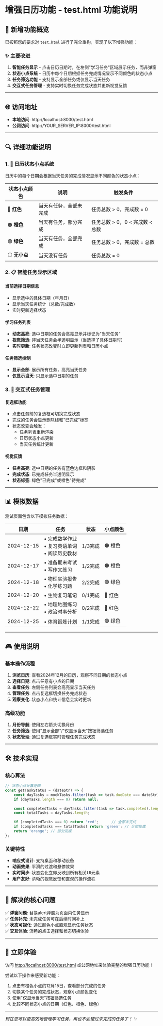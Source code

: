 # 增强日历功能 - test.html 功能说明

## 🎯 新增功能概览

已按照您的要求对 `test.html` 进行了完全重构，实现了以下增强功能：

### ✨ 主要改进

1. **智能任务显示** - 点击日历日期时，在左侧"学习任务"区域展示任务，而非弹窗
2. **状态小点系统** - 日历中每个日期根据任务完成情况显示不同颜色的状态小点
3. **任务筛选功能** - 支持显示全部任务或仅显示当天任务
4. **交互式任务管理** - 支持实时切换任务完成状态并更新视觉反馈

---

## 🌐 访问地址

- **本地访问**: http://localhost:8000/test.html
- **公网访问**: http://YOUR_SERVER_IP:8000/test.html

---

## 🔍 详细功能说明

### 1. 📅 日历状态小点系统

日历中的每个日期会根据当天任务的完成情况显示不同颜色的状态小点：

| 状态小点颜色 | 说明 | 触发条件 |
|-------------|------|----------|
| 🔴 **红色** | 当天有任务，全部未完成 | 任务总数 > 0，完成数 = 0 |
| 🟠 **橙色** | 当天有任务，部分完成 | 任务总数 > 0，0 < 完成数 < 总数 |
| 🟢 **绿色** | 当天有任务，全部完成 | 任务总数 > 0，完成数 = 总数 |
| ⚪ **无小点** | 当天没有任务 | 任务总数 = 0 |

### 2. 📋 智能任务显示区域

#### 当前选择日期信息
- 显示选中的具体日期（年月日）
- 显示当天任务统计（总数/完成数）
- 实时更新选择状态

#### 学习任务列表
- **动态高亮**: 选中日期的任务会高亮显示并标记为"当天任务"
- **视觉筛选**: 非当天任务会半透明显示（当选择了具体日期时）
- **实时更新**: 任务状态改变时立即更新列表和日历小点

#### 任务筛选控制
- **显示全部**: 展示所有任务，高亮当天任务
- **仅显示当天**: 只显示选中日期的任务

### 3. 🔄 交互式任务管理

#### 复选框功能
- 点击任务前的复选框可切换完成状态
- 完成的任务会显示删除线和"已完成"标签
- 状态改变会触发：
  - 任务列表重新渲染
  - 日历状态小点更新
  - 当天任务统计更新

#### 视觉反馈
- **任务高亮**: 选中日期的任务有蓝色边框和阴影
- **完成状态**: 已完成任务半透明显示
- **状态标签**: 绿色"已完成"或橙色"待完成"

---

## 📊 模拟数据

测试页面包含以下模拟任务数据：

| 日期 | 任务 | 状态 | 小点颜色 |
|------|------|------|----------|
| 2024-12-15 | • 完成数学作业<br>• 复习英语单词<br>• 阅读历史教材 | 1/3完成 | 🟠 橙色 |
| 2024-12-17 | • 准备期末考试<br>• 写作文练习 | 1/2完成 | 🟠 橙色 |
| 2024-12-18 | • 物理实验报告<br>• 化学练习题 | 2/2完成 | 🟢 绿色 |
| 2024-12-20 | • 生物复习笔记 | 0/1完成 | 🔴 红色 |
| 2024-12-22 | • 地理地图练习<br>• 政治时事分析 | 0/2完成 | 🔴 红色 |
| 2024-12-25 | • 体育锻炼计划 | 1/1完成 | 🟢 绿色 |

---

## 🎮 使用说明

### 基本操作流程

1. **浏览日历**: 查看2024年12月的日历，观察不同日期的状态小点
2. **选择日期**: 点击任意有小点的日期
3. **查看任务**: 左侧任务列表会高亮显示当天任务
4. **管理任务**: 点击复选框切换任务完成状态
5. **观察变化**: 状态小点和统计信息会实时更新

### 高级功能

1. **月份导航**: 使用左右箭头切换月份
2. **任务筛选**: 使用"显示全部"/"仅显示当天"按钮筛选任务
3. **状态管理**: 通过复选框实时管理任务完成状态

---

## 🛠️ 技术实现

### 核心算法

```javascript
// 状态小点计算逻辑
const getTaskStatus = (dateStr) => {
    const dayTasks = mockTasks.filter(task => task.dueDate === dateStr);
    if (dayTasks.length === 0) return null;
    
    const completedTasks = dayTasks.filter(task => task.completed).length;
    const totalTasks = dayTasks.length;
    
    if (completedTasks === 0) return 'red';      // 全部未完成
    if (completedTasks === totalTasks) return 'green'; // 全部完成
    return 'orange'; // 部分完成
};
```

### 关键特性

- **响应式设计**: 支持桌面和移动设备
- **动画效果**: 平滑的过渡和悬停效果
- **实时同步**: 状态变化立即反映到所有相关UI元素
- **用户友好**: 清晰的视觉反馈和直观的操作流程

---

## 🎯 解决的核心问题

✅ **弹窗问题**: 替换alert弹窗为页面内任务显示  
✅ **任务补完**: 未完成任务可在后续时间补上  
✅ **状态可视化**: 通过颜色小点直观显示任务状态  
✅ **交互体验**: 流畅的点击选择和状态切换体验  

---

## 🚀 立即体验

访问 [http://localhost:8000/test.html](http://localhost:8000/test.html) 或公网地址来体验完整的增强日历功能！

尝试以下操作来感受新功能：
1. 点击有橙色小点的12月15日，查看部分完成的任务
2. 切换某个任务的完成状态，观察小点颜色变化
3. 使用"仅显示当天"按钮筛选任务
4. 比较不同状态小点的日期（红色、橙色、绿色）

---

*现在您可以更高效地管理学习任务，再也不会错过未完成的任务了！* ✨ 